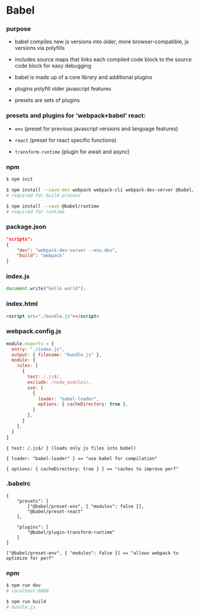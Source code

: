 # Babel


### purpose

- babel compiles new js versions into older, more browser-compatible, js versions via polyfills

- includes source maps that links each compiled code block to the source code block for easy debugging

- babel is made up of a core library and additional plugins

- plugins polyfill older javascript features

- presets are sets of plugins


### presets and plugins for 'webpack+babel' react:

- `env` (preset for previous javascript versions and language features)

- `react` (preset for react specific functions)

- `transform-runtime` (plugin for await and async)


### npm

```bash
$ npm init

$ npm install --save-dev webpack webpack-cli webpack-dev-server @babel/core @babel/cli @babel/preset-env @babel/plugin-transform-runtime @babel/preset-react  @babel/preset-stage-1 babel-loader
# required for build process

$ npm install --save @babel/runtime
# required for runtime
```


### package.json

```json
"scripts":
{
    "dev": "webpack-dev-server --env.dev",
 	"build": "webpack"  
}
```


### index.js

```javascript
document.write("hello world");
```


### index.html

```html
<script src="./bundle.js"></script>
```


### webpack.config.js

```javascript
module.exports = {
  entry: "./index.js",
  output: { filename: "bundle.js" },
  module: {
    rules: [
      {
        test: /.js$/,
        exclude: /node_modules/,
        use: [
          {
            loader: "babel-loader",
            options: { cacheDirectory: true },
          }
        ],
      }
    ],
  }
}      

```

```
{ test: /.js$/ } (loads only js files into babel)

{ loader: "babel-loader" } == "use babel for compilation"

{ options: { cacheDirectory: true } } == "caches to improve perf"
```


### .babelrc

```
{
    "presets": [
        ["@babel/preset-env", { "modules": false }],
        "@babel/preset-react"
    ],

    "plugins": [
        "@babel/plugin-transform-runtime"
    ]
}

```

```
["@babel/preset-env", { "modules": false }] == "allows webpack to optimize for perf"
```


### npm

```bash
$ npm run dev
# localhost:8080

$ npm run build
# bundle.js
```
